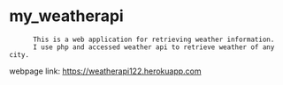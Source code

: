 # my_weatherapi
          This is a web application for retrieving weather information.
          I use php and accessed weather api to retrieve weather of any city.
webpage link: https://weatherapi122.herokuapp.com
